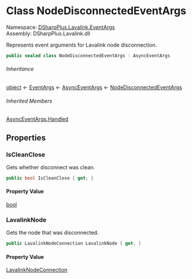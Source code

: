 # Class NodeDisconnectedEventArgs

Namespace: [DSharpPlus.Lavalink.EventArgs](DSharpPlus.Lavalink.EventArgs.md)  
Assembly: DSharpPlus.Lavalink.dll

Represents event arguments for Lavalink node disconnection.

```csharp
public sealed class NodeDisconnectedEventArgs : AsyncEventArgs
```

###### Inheritance

[object](https://learn.microsoft.com/dotnet/api/system.object) ← 
[EventArgs](https://learn.microsoft.com/dotnet/api/system.eventargs) ← 
[AsyncEventArgs](DSharpPlus.AsyncEvents.AsyncEventArgs.md) ← 
[NodeDisconnectedEventArgs](DSharpPlus.Lavalink.EventArgs.NodeDisconnectedEventArgs.md)

###### Inherited Members

[AsyncEventArgs.Handled](DSharpPlus.AsyncEvents.AsyncEventArgs.md\#DSharpPlus\_AsyncEvents\_AsyncEventArgs\_Handled)

## Properties

### <a id="DSharpPlus_Lavalink_EventArgs_NodeDisconnectedEventArgs_IsCleanClose"></a>IsCleanClose

Gets whether disconnect was clean.

```csharp
public bool IsCleanClose { get; }
```

#### Property Value

[bool](https://learn.microsoft.com/dotnet/api/system.boolean)

### <a id="DSharpPlus_Lavalink_EventArgs_NodeDisconnectedEventArgs_LavalinkNode"></a>LavalinkNode

Gets the node that was disconnected.

```csharp
public LavalinkNodeConnection LavalinkNode { get; }
```

#### Property Value

[LavalinkNodeConnection](DSharpPlus.Lavalink.LavalinkNodeConnection.md)

